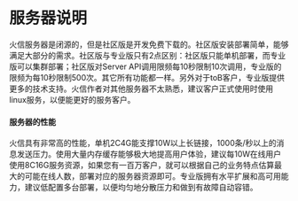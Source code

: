# 服务器说明
火信服务器是闭源的，但是社区版是开发免费下载的。社区版安装部署简单，能够满足大部分的需求。社区版与专业版只有2点区别：社区版只能单机部署，而专业版可以集群部署；社区版对Server API调用限频每10秒限制10次调用，专业版的限频为每10秒限制500次。其它所有功能都一样。另外对于toB客户，专业版提供更多的技术支持。火信作者对其他服务器不太熟悉，建议客户正式使用时使用linux服务，以便能更好的服务客户。

#### 服务器的性能
火信具有非常高的性能，单机2C4G能支撑10W以上长链接，1000条/秒以上的消息发送压力。使用大量内存缓存能够极大地提高用户体验，建议每10W在线用户使用8C16G服务资源，如果您有一百万客户，就可以根据自己的业务特点估算最大的可能在线人数，部署对应的服务器资源即可。专业版拥有水平扩展和高可用能力，建议低配置多台部署，以便均匀地分散压力和做到有故障自动容错。
